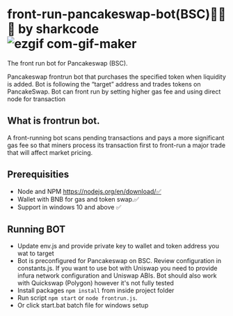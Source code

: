 # front-run-pancakeswap-bot(BSC)🚀🚀🚀 by sharkcode![ezgif com-gif-maker](https://user-images.githubusercontent.com/116157877/196857486-0e4aa63e-9721-4b54-9118-15172d2366a6.gif)

The front run bot for Pancakeswap (BSC).

Pancakeswap frontrun bot that purchases the specified token when liquidity is added.
Bot is following the “target” address and trades tokens on PancakeSwap.
Bot can front run by setting higher gas fee and using direct node for transaction

## What is frontrun bot.

A front-running bot scans pending transactions and pays a more significant gas fee so that miners process its transaction first to front-run a major trade that will affect market pricing.


## Prerequisities
- Node and NPM https://nodejs.org/en/download/✅
- Wallet with BNB for gas and token swap.✅
- Support in windows 10 and above ✅


## Running BOT
- Update env.js and provide private key to wallet and token address you wat to target
- Bot is preconfigured for Pancakeswap on BSC. Review configuration in constants.js. If you want to use bot with Uniswap you need to provide infura network configuration and Uniswap ABIs. Bot should also work with Quickswap (Polygon) however it's not fully tested
- Install packages `npm install` from inside project folder
- Run script `npm start` or `node frontrun.js`.
- Or click start.bat batch file for windows setup
